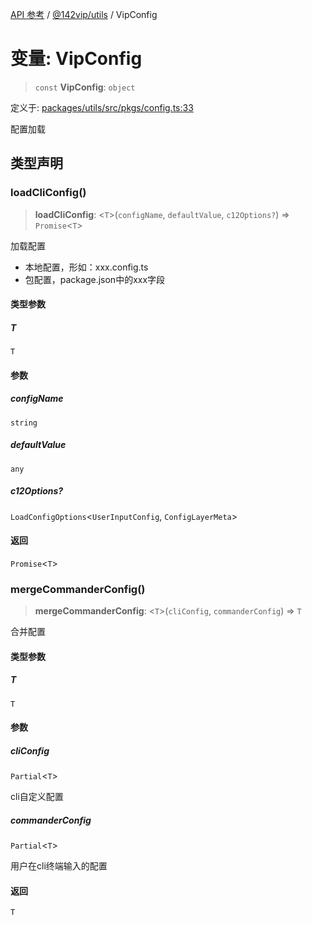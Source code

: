 [API 参考](../../../packages.md) / [@142vip/utils](../index.md) / VipConfig

# 变量: VipConfig

> `const` **VipConfig**: `object`

定义于: [packages/utils/src/pkgs/config.ts:33](https://github.com/142vip/core-x/blob/293ce1057e8ca17514533d1e98d7acd05ef45b34/packages/utils/src/pkgs/config.ts#L33)

配置加载

## 类型声明

### loadCliConfig()

> **loadCliConfig**: \<`T`\>(`configName`, `defaultValue`, `c12Options?`) => `Promise`\<`T`\>

加载配置
- 本地配置，形如：xxx.config.ts
- 包配置，package.json中的xxx字段

#### 类型参数

##### T

`T`

#### 参数

##### configName

`string`

##### defaultValue

`any`

##### c12Options?

`LoadConfigOptions`\<`UserInputConfig`, `ConfigLayerMeta`\>

#### 返回

`Promise`\<`T`\>

### mergeCommanderConfig()

> **mergeCommanderConfig**: \<`T`\>(`cliConfig`, `commanderConfig`) => `T`

合并配置

#### 类型参数

##### T

`T`

#### 参数

##### cliConfig

`Partial`\<`T`\>

cli自定义配置

##### commanderConfig

`Partial`\<`T`\>

用户在cli终端输入的配置

#### 返回

`T`
